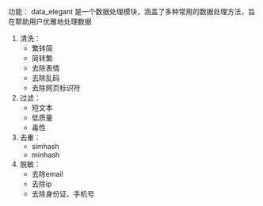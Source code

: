 功能：
data_elegant 是一个数据处理模块，涵盖了多种常用的数据处理方法，旨在帮助用户优雅地处理数据
1. 清洗：
    - 繁转简
    - 简转繁
    - 去除表情
    - 去除乱码
    - 去除网页标识符
2. 过滤：
    - 短文本
    - 低质量
    - 毒性
3. 去重：
    - simhash
    - minhash
4. 脱敏：
    - 去除email
    - 去除ip
    - 去除身份证、手机号